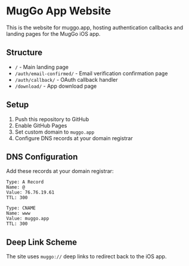 # MugGo App Website

This is the website for muggo.app, hosting authentication callbacks and landing pages for the MugGo iOS app.

## Structure

- `/` - Main landing page
- `/auth/email-confirmed/` - Email verification confirmation page
- `/auth/callback/` - OAuth callback handler
- `/download/` - App download page

## Setup

1. Push this repository to GitHub
2. Enable GitHub Pages
3. Set custom domain to `muggo.app`
4. Configure DNS records at your domain registrar

## DNS Configuration

Add these records at your domain registrar:

```
Type: A Record
Name: @
Value: 76.76.19.61
TTL: 300

Type: CNAME  
Name: www
Value: muggo.app
TTL: 300
```

## Deep Link Scheme

The site uses `muggo://` deep links to redirect back to the iOS app.
